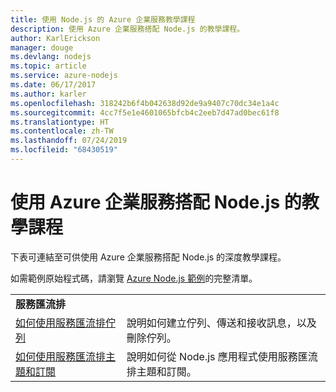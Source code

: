 ```yaml
---
title: 使用 Node.js 的 Azure 企業服務教學課程
description: 使用 Azure 企業服務搭配 Node.js 的教學課程。
author: KarlErickson
manager: douge
ms.devlang: nodejs
ms.topic: article
ms.service: azure-nodejs
ms.date: 06/17/2017
ms.author: karler
ms.openlocfilehash: 318242b6f4b042638d92de9a9407c70dc34e1a4c
ms.sourcegitcommit: 4cc7f5e1e4601065bfcb4c2eeb7d47ad0bec61f8
ms.translationtype: HT
ms.contentlocale: zh-TW
ms.lasthandoff: 07/24/2019
ms.locfileid: "68430519"
---
```

# <a name="tutorials-for-using-azure-enterprise-services-with-nodejs"></a>使用 Azure 企業服務搭配 Node.js 的教學課程

下表可連結至可供使用 Azure 企業服務搭配 Node.js 的深度教學課程。

如需範例原始程式碼，請瀏覽 [Azure Node.js 範例](https://azure.microsoft.com/resources/samples/?term=nodejs)的完整清單。

| | |
|---|---|
| **服務匯流排** ||
| [如何使用服務匯流排佇列](/azure/service-bus-messaging/service-bus-nodejs-how-to-use-queues?toc=/azure/javascript/toc.json&bc=/azure/javascript/breadcrumb/toc.json) | 說明如何建立佇列、傳送和接收訊息，以及刪除佇列。 |
| [如何使用服務匯流排主題和訂閱](/azure/service-bus-messaging/service-bus-nodejs-how-to-use-topics-subscriptions?toc=/azure/javascript/toc.json&bc=/azure/javascript/breadcrumb/toc.json) | 說明如何從 Node.js 應用程式使用服務匯流排主題和訂閱。 |
